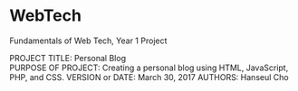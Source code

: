 # WebTech
Fundamentals of Web Tech, Year 1 Project

PROJECT TITLE: Personal Blog
</br> PURPOSE OF PROJECT: Creating a personal blog using HTML, JavaScript, PHP, and CSS.
VERSION or DATE: March 30, 2017
AUTHORS: Hanseul Cho
